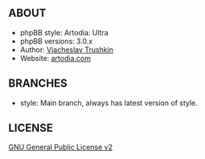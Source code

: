 ## ABOUT

* phpBB style: Artodia: Ultra
* phpBB versions: 3.0.x
* Author: [Vjacheslav Trushkin](http://www.phpbb.com/community/memberlist.php?mode=viewprofile&u=5926)
* Website: [artodia.com](http://www.artodia.com/)

## BRANCHES

* style: Main branch, always has latest version of style.

## LICENSE

[GNU General Public License v2](http://opensource.org/licenses/gpl-2.0.php)
